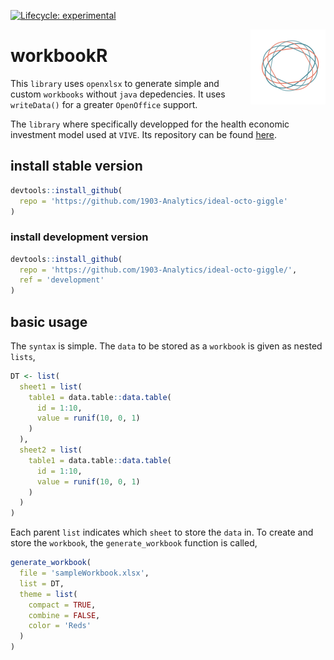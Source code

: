   <!-- badges: start -->
  [![Lifecycle: experimental](https://img.shields.io/badge/lifecycle-experimental-orange.svg)](https://lifecycle.r-lib.org/articles/stages.html#experimental)
  <!-- badges: end -->
<img src="man/figures/logo.png" align="right" height="120" />

# workbookR

This `library` uses `openxlsx` to generate simple and custom `workbooks` without `java` depedencies. It uses `writeData()` for a greater `OpenOffice` support.

The `library` where specifically developped for the health economic investment model used at `VIVE`. Its repository can be found [here](https://github.com/serkor1/bionic-beaver).

## install stable version

```R
devtools::install_github(
  repo = 'https://github.com/1903-Analytics/ideal-octo-giggle'
)
```

### install development version

```R
devtools::install_github(
  repo = 'https://github.com/1903-Analytics/ideal-octo-giggle/',
  ref = 'development'
)
```

## basic usage

The `syntax` is simple. The `data` to be stored as a `workbook` is given as nested `lists`,

```R
DT <- list(
  sheet1 = list(
    table1 = data.table::data.table(
      id = 1:10,
      value = runif(10, 0, 1)
    )
  ),
  sheet2 = list(
    table1 = data.table::data.table(
      id = 1:10,
      value = runif(10, 0, 1)
    )
  )
)
```

Each parent `list` indicates which `sheet` to store the `data` in. To create and store the `workbook`, the `generate_workbook` function is called,

```R
generate_workbook(
  file = 'sampleWorkbook.xlsx',
  list = DT,
  theme = list(
    compact = TRUE,
    combine = FALSE,
    color = 'Reds'
  )
)
```
